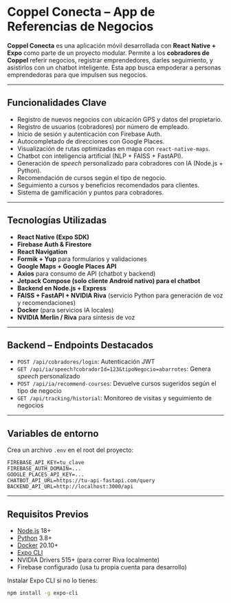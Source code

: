 
# Coppel Conecta – App de Referencias de Negocios

**Coppel Conecta** es una aplicación móvil desarrollada con **React Native + Expo** como parte de un proyecto modular. Permite a los **cobradores de Coppel** referir negocios, registrar emprendedores, darles seguimiento, y asistirlos con un chatbot inteligente. Esta app busca empoderar a personas emprendedoras para que impulsen sus negocios.

---

## Funcionalidades Clave

- Registro de nuevos negocios con ubicación GPS y datos del propietario.
- Registro de usuarios (cobradores) por número de empleado.
- Inicio de sesión y autenticación con Firebase Auth.
- Autocompletado de direcciones con Google Places.
- Visualización de rutas optimizadas en mapa con `react-native-maps`.
- Chatbot con inteligencia artificial (NLP + FAISS + FastAPI).
- Generación de *speech* personalizado para cobradores con IA (Node.js + Python).
- Recomendación de cursos según el tipo de negocio.
- Seguimiento a cursos y beneficios recomendados para clientes.
- Sistema de gamificación y puntos para cobradores.

---

## Tecnologías Utilizadas

- **React Native (Expo SDK)**
- **Firebase Auth & Firestore**
- **React Navigation**
- **Formik + Yup** para formularios y validaciones
- **Google Maps + Google Places API**
- **Axios** para consumo de API (chatbot y backend)
- **Jetpack Compose (solo cliente Android nativo) para el chatbot**
- **Backend en Node.js + Express**
- **FAISS + FastAPI + NVIDIA Riva** (servicio Python para generación de voz y recomendaciones)
- **Docker** (para servicios IA locales)
- **NVIDIA Merlin / Riva** para síntesis de voz

---

## Backend – Endpoints Destacados

- `POST /api/cobradores/login`: Autenticación JWT
- `GET /api/ia/speech?cobradorId=123&tipoNegocio=abarrotes`: Genera *speech* personalizado
- `POST /api/ia/recommend-courses`: Devuelve cursos sugeridos según el tipo de negocio
- `GET /api/tracking/historial`: Monitoreo de visitas y seguimiento de negocios

---

## Variables de entorno

Crea un archivo `.env` en el root del proyecto:

```env
FIREBASE_API_KEY=tu_clave
FIREBASE_AUTH_DOMAIN=...
GOOGLE_PLACES_API_KEY=...
CHATBOT_API_URL=https://tu-api-fastapi.com/query
BACKEND_API_URL=http://localhost:3000/api
```

---

## Requisitos Previos

- [Node.js](https://nodejs.org/) 18+
- [Python](https://www.python.org/downloads/) 3.8+
- [Docker](https://www.docker.com/) 20.10+
- [Expo CLI](https://docs.expo.dev/get-started/installation/)
- NVIDIA Drivers 515+ (para correr Riva localmente)
- Firebase configurado (usa tu propia cuenta para desarrollo)

Instalar Expo CLI si no lo tienes:

```bash
npm install -g expo-cli
```
